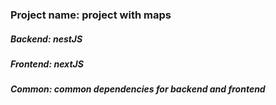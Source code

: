 ### Project name: project with maps

##### Backend: nestJS
##### Frontend: nextJS
##### Common: common dependencies for backend and frontend

